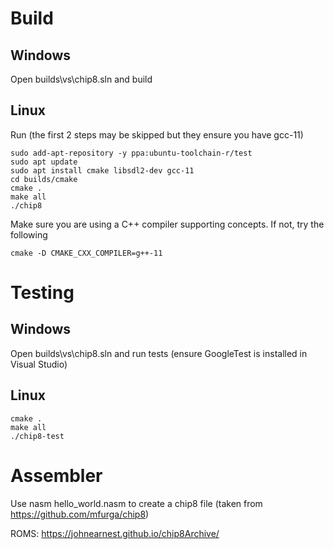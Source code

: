 # Build

## Windows

Open builds\vs\chip8.sln and build

## Linux

Run (the first 2 steps may be skipped but they ensure you have gcc-11)

```
sudo add-apt-repository -y ppa:ubuntu-toolchain-r/test
sudo apt update
sudo apt install cmake libsdl2-dev gcc-11
cd builds/cmake
cmake .
make all
./chip8
```

Make sure you are using a C++ compiler supporting concepts. If not, try the following

```
cmake -D CMAKE_CXX_COMPILER=g++-11 
```

# Testing

## Windows

Open builds\vs\chip8.sln and run tests (ensure GoogleTest is installed in Visual Studio)

## Linux

```
cmake .
make all
./chip8-test
```

# Assembler

Use nasm hello_world.nasm to create a chip8 file (taken from https://github.com/mfurga/chip8)

ROMS: https://johnearnest.github.io/chip8Archive/
